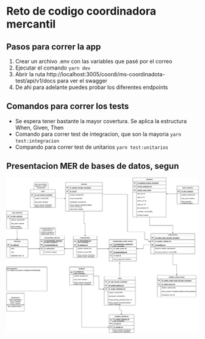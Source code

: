 # Reto de codigo coordinadora mercantil

## Pasos para correr la app

1. Crear un archivo .env con las variables que pasé por el correo
2. Ejecutar el comando `yarn dev`
3. Abrir la ruta http://localhost:3005/coordi/ms-coordinadota-test/api/v1/docs para ver el swagger
4. De ahi para adelante puedes probar los diferentes endpoints

## Comandos para correr los tests

- Se espera tener bastante la mayor covertura. Se aplica la estructura When, Given, Then
- Comando para correr test de integracion, que son la mayoria
  `yarn test:integracion`
- Compando para correr test de unitarios
  `yarn test:unitarios`

## Presentacion MER de bases de datos, segun

![MER1.drawio](image/readme/MER1.drawio.png)
